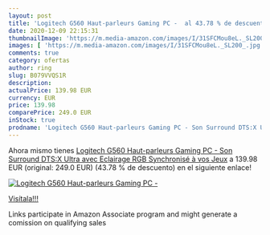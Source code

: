 ```yaml
---
layout: post
title: 'Logitech G560 Haut-parleurs Gaming PC -  al 43.78 % de descuento'
date: 2020-12-09 22:15:31
thumbnailImage: 'https://m.media-amazon.com/images/I/31SFCMou8eL._SL200_.jpg'
images: [ 'https://m.media-amazon.com/images/I/31SFCMou8eL._SL200_.jpg' ]
comments: true
category: ofertas
author: ring
slug: B079VVQS1R
description:
actualPrice: 139.98 EUR
currency: EUR
price: 139.98
comparePrice: 249.0 EUR
inStock: true
prodname: 'Logitech G560 Haut-parleurs Gaming PC - Son Surround DTS:X Ultra avec Eclairage RGB Synchronisé à vos Jeux'
---
```


Ahora mismo tienes [Logitech G560 Haut-parleurs Gaming PC - Son Surround DTS:X Ultra avec Eclairage RGB Synchronisé à vos Jeux](https://www.amazon.fr/dp/B079VVQS1R/?tag=tolees0d-21) a 139.98 EUR (original: 249.0 EUR) (43.78 %  de descuento) en el siguiente enlace!

[![Logitech G560 Haut-parleurs Gaming PC - ](https://m.media-amazon.com/images/I/31SFCMou8eL._SL200_.jpg)](https://www.amazon.fr/dp/B079VVQS1R/?tag=tolees0d-21)

[Visítala!!!](https://www.amazon.fr/dp/B079VVQS1R/?tag=tolees0d-21)

Links participate in Amazon Associate program and might generate a comission on qualifying sales
